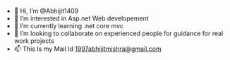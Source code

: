 - 👋 Hi, I’m @Abhijit1409
- 👀 I’m interested in Asp.net Web developement
- 🌱 I’m currently learning .net core mvc
- 💞️ I’m looking to collaborate on experienced people for guidance for real work projects
- 📫 This Is my Mail Id 1997abhijitmishra@gmail.com

<!---
Abhijit1409/Abhijit1409 is a ✨ special ✨ repository because its `README.md` (this file) appears on your GitHub profile.
You can click the Preview link to take a look at your changes.
--->
